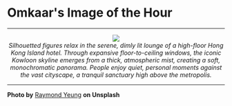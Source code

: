 # Omkaar's Image of the Hour

---

<div align="center">

<a href="https://unsplash.com/photos/people-sit-near-a-window-overlooking-a-cityscape-LXqG5FginBA">
  <img src="https://images.unsplash.com/photo-1750072167202-b54f7a2c6bc7?crop=entropy&cs=tinysrgb&fit=max&fm=jpg&ixid=M3w3NjA2Nzh8MHwxfHJhbmRvbXx8fHx8fHx8fDE3NTE2NzM2MDB8&ixlib=rb-4.1.0&q=80&w=1080" style="max-width:100%; height:auto;">
</a>

<br>
<i>Silhouetted figures relax in the serene, dimly lit lounge of a high-floor Hong Kong Island hotel. Through expansive floor-to-ceiling windows, the iconic Kowloon skyline emerges from a thick, atmospheric mist, creating a soft, monochromatic panorama. People enjoy quiet, personal moments against the vast cityscape, a tranquil sanctuary high above the metropolis.</i>

</div>

---

**Photo by** [Raymond Yeung](https://unsplash.com/@optimux) **on Unsplash**

